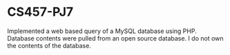 # CS457-PJ7
Implemented a web based query of a MySQL database using PHP. Database contents were pulled from an open source database. I do not own the contents of the database.
